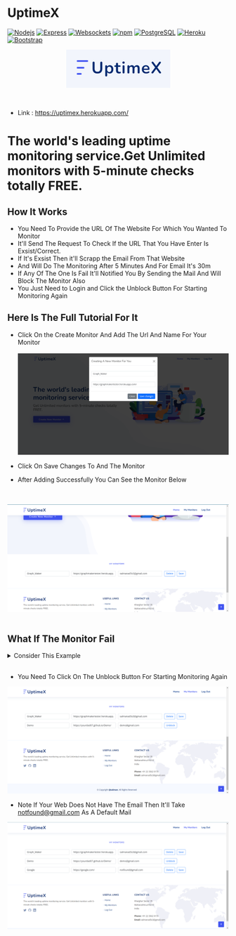 # UptimeX
[![Nodejs](https://img.shields.io/badge/Nodejs-14.17.6-blue)](https://nodejs.org/en/)
[![Express](https://img.shields.io/badge/Express-4.17.1-blue)](https://expressjs.com/)
[![Websockets](https://img.shields.io/badge/WebSocket-8.2.3-blue)](https://www.npmjs.com/package/ws)
[![npm](https://img.shields.io/badge/npm-6.14.15-blue)](https://docs.npmjs.com/about-npm)
[![PostgreSQL](https://img.shields.io/badge/pg-8.7.1-blue)](https://www.npmjs.com/package/pg)
[![Heroku](https://img.shields.io/badge/Heroku-Hosting-blue)](https://www.heroku.com/)
[![Bootstrap](https://img.shields.io/badge/Bootstrap%20-5-blue)](https://getbootstrap.com/)

<p align="center">
<img src="Images/logo.png" alt="Logo">
</p>
<br>

- Link : https://uptimex.herokuapp.com/ 

<h1>The world's leading uptime monitoring service.Get Unlimited monitors with 5-minute checks totally FREE.</h1>
<h2>How It Works</h2>

- You Need To Provide the URL Of The Website For Which You Wanted To Monitor
- It'll Send The Request To Check If the URL That You Have Enter Is Exsist/Correct.
- If It's Exsist Then it'll Scrapp the Email From That Website
- And Will Do The Monitoring After 5 Minutes And For Email It's 30m
- If Any Of The One Is Fail It'll Notified You By Sending the Mail And Will Block The Monitor Also
- You Just Need to Login and Click the Unblock Button For Starting Monitoring Again

<h2>Here Is The Full Tutorial For It</h2>

- Click On the Create Monitor And Add The Url And Name For Your Monitor
  <br>
  <br>
  <img src="Images/addingmonitor.png" alt="Adding Monitor">
  <br>

- Click On Save Changes To And The Monitor
- After Adding Successfully You Can See the Monitor Below
<br>
<br>
<img src="Images/WhereToSee.png" alt="Where To See">
<br>
<br>
<h2>What If The Monitor Fail</h2>

<details><summary>Consider This Example</summary>
<p>

#### Creating Simple HTML And Deploying via Github Pages

</p>
<img src="Images/Demo.png" alt="Demo">

### Now Creating The Monitor

<img src="Images/Demo-addmonitor.png" alt="Demo Add Monitor">

### After Removing From The Github Pages We got The Mail

<img src="Images/mail.png" alt="Mail">
</details>
<br>

- You Need To Click On The Unblock Button For Starting Monitoring Again

<img src="Images/Unblock.png" alt="Unblock">
<br>

- Note If Your Web Does Not Have The Email Then It'll Take notfound@gmail.com As A Default Mail

<img src="Images/NotFoundMail.png" alt="NotFoundMail">
